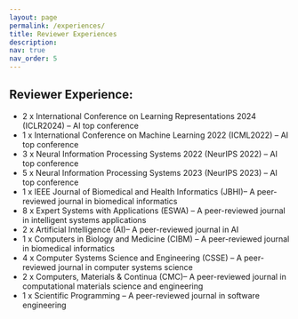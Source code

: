 ```yaml
---
layout: page
permalink: /experiences/
title: Reviewer Experiences
description: 
nav: true
nav_order: 5
---
```


## Reviewer Experience:
-	2 x International Conference on Learning Representations 2024 (ICLR2024) – AI top conference
-	1 x International Conference on Machine Learning 2022 (ICML2022) – AI top conference
-	3 x Neural Information Processing Systems 2022 (NeurIPS 2022) – AI top conference
-	5 x Neural Information Processing Systems 2023 (NeurIPS 2023) – AI top conference
-	1 x IEEE Journal of Biomedical and Health Informatics (JBHI)– A peer-reviewed journal in biomedical informatics
-	8 x Expert Systems with Applications (ESWA) – A peer-reviewed journal in intelligent systems applications
-	2 x Artificial Intelligence (AI)– A peer-reviewed journal in AI
-	1 x Computers in Biology and Medicine (CIBM) – A peer-reviewed journal in biomedical informatics
-	4 x Computer Systems Science and Engineering (CSSE) – A peer-reviewed journal in computer systems science
-	2 x Computers, Materials & Continua (CMC)–  A peer-reviewed journal in computational materials science and engineering
-	1 x Scientific Programming – A peer-reviewed journal in software engineering
